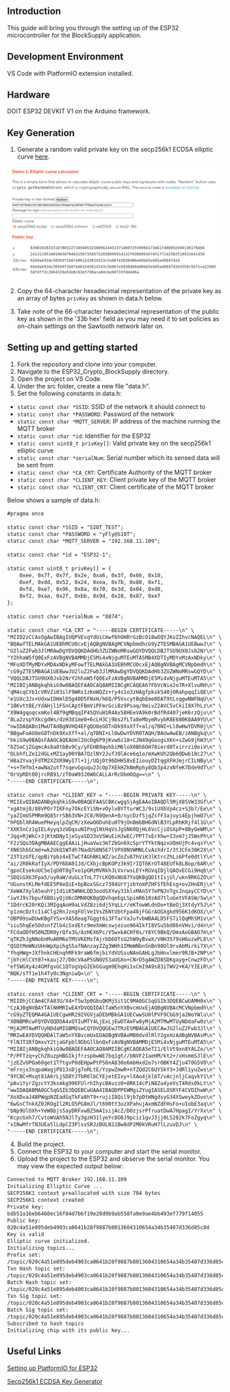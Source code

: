 ## Introduction
This guide will bring you through the setting up of the ESP32 microcontroller for the BlockSupply application.

## Development Environment
VS Code with PlatformIO extension installed.

## Hardware
DOIT ESP32 DEVKIT V1 on the Arduino framework.

## Key Generation

1. Generate a random valid private key on the secp256k1 ECDSA elliptic curve [here](https://paulmillr.com/noble/).

![](docs/images/key_generation.png)

2. Copy the 64-character hexadecimal representation of the private key as an array of bytes `privKey` as shown in data.h below.

3. Take note of the 66-character hexadecimal representation of the public key as shown in the '33b hex' field as you may need it to set policies as on-chain settings on the Sawtooth network later on.

## Setting up and getting started
1. Fork the repository and clone into your computer.
2. Navigate to the ESP32_Crypto_BlockSupply directory.
3. Open the project on VS Code.
4. Under the src folder, create a new file "data.h".
5. Set the following constants in data.h:
- `static const char *SSID`: SSID of the network it should connect to
- `static const char *PASSWORD`: Password of the network
- `static const char *MQTT_SERVER`: IP address of the machine running the MQTT broker
- `static const char *id`: Identifier for the ESP32
- `static const uint8_t privKey[]`: Valid private key on the secp256k1 elliptic curve
- `static const char *serialNum`: Serial number which its sensed data will be sent from
- `static const char *CA_CRT`: Certificate Authority of the MQTT broker
- `static const char *CLIENT_KEY`: Client private key of the MQTT broker
- `static const char *CLIENT_CRT`: Client certificate of the MQTT broker

Below shows a sample of data.h:
```
#pragma once

static const char *SSID = "SIOT_TEST";
static const char *PASSWORD = "yFly@S10T";
static const char *MQTT_SERVER = "192.168.11.109";

static const char *id = "ESP32-1";

static const uint8_t privKey[] = {
    0xee, 0x7f, 0x7f, 0x2e, 0xa6, 0x3f, 0x66, 0x10,
    0xef, 0xdd, 0x52, 0x24, 0xea, 0x7b, 0x80, 0xf1,
    0xfd, 0xe7, 0x96, 0x8a, 0x70, 0x3d, 0x04, 0xd8,
    0xf2, 0xaa, 0x2f, 0xbb, 0x9d, 0x28, 0x87, 0xe7
};

static const char *serialNum = "8874";

static const char *CA_CRT = "-----BEGIN CERTIFICATE-----\n" \
"MIID2zCCAsOgAwIBAgIUQPVEvqYdUiCmwf6hOHRrGzBcO18wDQYJKoZIhvcNAQEL\n" \
"BQAwfTELMAkGA1UEBhMCU0cxEjAQBgNVBAgMCVNpbmdhcG9yZTESMBAGA1UEBwwJ\n" \
"U2luZ2Fwb3JlMRAwDgYDVQQKDAdHb3ZUZWNoMRswGQYDVQQLDBJTSU9UX0Jsb2Nr\n" \
"Y2hhaW5fQ0ExFzAVBgNVBAMMDjE5Mi4xNjguMTEuMTA5MB4XDTIyMDYxMzAxNDky\n" \
"MFoXDTMyMDYxMDAxNDkyMFowfTELMAkGA1UEBhMCU0cxEjAQBgNVBAgMCVNpbmdh\n" \
"cG9yZTESMBAGA1UEBwwJU2luZ2Fwb3JlMRAwDgYDVQQKDAdHb3ZUZWNoMRswGQYD\n" \
"VQQLDBJTSU9UX0Jsb2NrY2hhaW5fQ0ExFzAVBgNVBAMMDjE5Mi4xNjguMTEuMTA5\n" \
"MIIBIjANBgkqhkiG9w0BAQEFAAOCAQ8AMIIBCgKCAQEA67FbVcNie2o7R+XlvuRH\n" \
"qM4cqCYb1cVRVZi03ilF9WRs1zKeWQZz+ry4s1o3zHAgfpksk540jORahpqqIiQE\n" \
"e1UXc3Jx+UdxwIDHmlD5g40D5FNxH/h6Q/P5VscytBqbEme0DAT9tLsqgwNWFNqU\n" \
"1BKvttBE/YdAHjl1FSnCAptFBmViPFmrGciBz9Psaq/0mivZ2AVC5vCkiI9X7hLz\n" \
"X9W4gqoqcxmKel4Bf9gMBqqIP45QVuH1R4Ax58HEeVA9k0rBdfRd407jeK6rzQju\n" \
"8La2zspYXkcgdWs/dzH3d1me0+6cLH3Cj9bs2fLTa8eMbymRvybR8E680K8AA9YU\n" \
"nwIDAQABo1MwUTAdBgNVHQ4EFgQU8eGOTnDk9XxXff+al/q7BNI+Ll0wHwYDVR0j\n" \
"BBgwFoAU8eGOTnDk9XxXff+al/q7BNI+Ll0wDwYDVR0TAQH/BAUwAwEB/zANBgkq\n" \
"hkiG9w0BAQsFAAOCAQEAUml2UcOg6P9jKvw6z18+CJN49qGoogsXKn+sZwG9jhW3\n" \
"bZSeCjZGqmcAs8a8tbBv9Cy/yFEHB9qohbiM6loX0Bh6OH78ierd0Txirrzi0eiV\n" \
"DLbhfLZe12dGLxMZ1ay00YBA7OzlNY2JufJ0lAce6q1o/mXwKUh2Qb6ODwb10c27\n" \
"H8a2YvajFdTM2XZXR9WyI7l+1j/UQjDt96DHHS8vEIiouyDZtqgXFHJmjrCILNBy\n" \
"+s+THfm1+awNa2utT7sqevGguqu2JcOp7XEkHZkNmRphy8Qb3p4zxNfeK7Dde9dT\n" \
"0rVpRDt00jrcRB91/zT0aW93J6W6CALLArRcDbmOQg==\n" \
"-----END CERTIFICATE-----\n";

static const char *CLIENT_KEY = "-----BEGIN PRIVATE KEY-----\n" \
"MIIEvQIBADANBgkqhkiG9w0BAQEFAASCBKcwggSjAgEAAoIBAQDl5MjX8SVW33Gf\n" \
"xgAtmj8/88VPOr7IKFny7OkcEYiSN+vOylvBYTturWC3/9s1UXbVp4cz+S3b7/Ee\n" \
"yaZImUSPMRm9Q85rrSB63VN+2C8/R0QenA+0/nycDzfSjqZsfF3ajuys4EpjhmO7\n" \
"hPQblXR4WuePHeyqlpZqCM/zXewOODuhEu0T9jOnBmbBH6dNlB3YLpRhKRjf4l1G\n" \
"XXK5nCz1gIEL4yyq3zUDqsuNIPxglNtHqVsJgSN60QjHL6VcCjiOSXpP+8ByOeWM\n" \
"Jqq+RjWkC+JjKtmDNy1jeSyaSD33oVSWuEiHJwEC/PPT7xErXhw+I3xm7jJ5WxPh\n" \
"F2zSQu3DAgMBAAECggEAAiLjHuaVwz3mT2bGn6XcSprYTYktNqzxUQmUjPc4vqsY\n" \
"XN6ShbSCmd+wk2UkQ1WTdh7NadU58N5E7lVPX0NVWMNLCvAzXdrI/3tJCFe38K2X\n" \
"23T1zGfE/qpBiYpbz4xETwCfAGhBKLWZ/acZoZv87hViK3lKtrcZhLi6Pfe0dtlY\n" \
"ai/2R0kRafIyX/PDY6DA01Jd/CXbjcBpKOPz3k9IrIQT6KrUT48EUfk8LBop/6AR\n" \
"gpoCEsekoUC5eIqU0T8gTxo1pGMzMVRkhJLVxrwsLEY+RGVqIDjlQAQvECGi9Hqb\n" \
"SDQiGX63Fpa5/uy0aW/duGLzTnL77rLKQ0xNU87YoQKBgQD1tIijUl/ukn9RKGZO\n" \
"UGunstKLMefdEE5P8eQiE+bpBoxSGcz7384UrYjzbYomPZHFSfEhEsg+ov2HnERj\n" \
"XeWA7XylA5euhYjId1iK5WNHLDD3ooUSXYwy31klxMAn5Y7ePNJnTgsJnqayCCYD\n" \
"iwYJ9s7bpuf6BOiyQjU6cDMN0QKBgQDvhqeEgLSpimR610zAO7tluGetVFASW/5w\n" \
"1DdrcK20rKQi3MIgqAoH9aLVdZ8zi6dj5YqLLr/eKTowWLdnDo+tBeOj3XtdyY5J\n" \
"p1zmcDztcIi4Clg2RnJzngFOlVe1VsZ6NtVbtFpa48jFGGrAOGXgkd956K1dKOX/\n" \
"OBP09swDUwKBgFY5x+XA58eag7Gggt6i3FTarYaJufvbWBA4LD5FS7ilQqMhSM1v\n" \
"iiu5hqEe5OdsnfZlb4iSxdEtc9meXmWcswjezuo964IkfI8VSu5bd86nVHvi/d4n\n" \
"FCdaODfH50NZDR0yrQfx3G/AzHEX6Pc/V5wxkACHf0s/Y8YC9BkQ/OmxAoGBAO7m\n" \
"qTKZhJgNNobnMuARM6oTMSVKEMsfAjrbD6OTsU2hW9yBvwX/VHH3579sH6uzwPL8\n" \
"QSDtMeWNzUHnWpXpihgS5afNAnzayZZg3WHh1IMmWNbnSnBn90Ol9rvAbMirki7X\n" \
"fhqHWg+JXfhnkCHEnqhMFk9raW6fmjbiYdVUSsuNAoGAHLgJbHnxlmer9RJB+2NP\n" \
"jbYcHlCVt07+kauj27/D0cVAaP5GN0V53aUGXo+CNrO5gAWZD8SDKgayg+CnwzFO\n" \
"ef5WGXy4z4GMfgvGC1QTogVpGIEkGGugm9EhqHi1xCmI9A9s83iTWV2+K4/YIEiR\n" \
"NQK/sTf1e1h4Ty0c3NgniwQ=\n" \
"-----END PRIVATE KEY-----\n";

static const char *CLIENT_CRT = "-----BEGIN CERTIFICATE-----\n" \
"MIIDhjCCAm4CFA83U/X4+T5w3p0GbuQKMjSit1C9MA0GCSqGSIb3DQEBCwUAMH0x\n" \
"CzAJBgNVBAYTAlNHMRIwEAYDVQQIDAlTaW5nYXBvcmUxEjAQBgNVBAcMCVNpbmdh\n" \
"cG9yZTEQMA4GA1UECgwHR292VGVjaDEbMBkGA1UECwwSU0lPVF9CbG9ja2NoYWlu\n" \
"X0NBMRcwFQYDVQQDDA4xOTIuMTY4LjExLjEwOTAeFw0yMjA2MTMwMTUyNDdaFw0z\n" \
"MjA2MTAwMTUyNDdaMIGBMQswCQYDVQQGEwJTRzESMBAGA1UECAwJU2luZ2Fwb3Jl\n" \
"MRIwEAYDVQQHDAlTaW5nYXBvcmUxEDAOBgNVBAoMB0dvdlRlY2gxHzAdBgNVBAsM\n" \
"FlNJT1RfQmxvY2tjaGFpbl9DbGllbnQxFzAVBgNVBAMMDjE5Mi4xNjguMTEuMTA5\n" \
"MIIBIjANBgkqhkiG9w0BAQEFAAOCAQ8AMIIBCgKCAQEA5eTI1/ElVt9xn8YALZo/\n" \
"P/PFTzq+yChZ8uzpHBGIkjfrzspbwWE7bq1gt//bNVF21aeHM/kt2+/xHsmmSJlE\n" \
"jzEZvUPOa60get1TftgvP0dEHpwPtP58nA830o6mbHxd2o7srOBKY4Zju4T0G5V0\n" \
"eFrnjx3sqpaWagjP813sDjg7oRLtE/YzpwZmwR+nTZQd2C6UYSkY3+JdRl1yuZws\n" \
"9YCBC+Msqt81A6rLjSD8YJTbR6lbCYEjetEIxy+lXAo4jkl6T/vAcjnljCaqvkY1\n" \
"pAviYyrZgzctY3ksmkg996FUlrhIhycBAvzz0+8RK14cPiN8Zu4yeVsT4Rds0kLt\n" \
"wwIDAQABMA0GCSqGSIb3DQEBCwUAA4IBAQDPPEWMgiZYugIASELOSRYF4CVOIhwW\n" \
"XoXDvaJ4BPWqpNZEadGqTkFa8hT9+rujiI8Qil9jb7pDtHNgdsyG34XSweykZOvo\n" \
"6wGsCTnkXZ0JROgIl2RLO5PG8mJl/t690tY3uzXPahujAxmNZdFHsFo+uIobE3aq\n" \
"bNp9UlOXh+YeW8bjsSayDRFxwBZ5mA1sijAcZ/DOzjsrPfruatDwA7HpagI/YrXx\n" \
"KcpcGnh7/CvtoWVAh5NJlTy3gzH31lyeYc8O8J9pciz1gvJ3jj0LS282k7FoZgyq\n" \
"xINwMfrTN3UEa5lLdpCZ3PlsvSRJzBULN11Bw8dP2M0kVRuH7lLzuvDJ\n" \
"-----END CERTIFICATE-----\n";
```

4. Build the project.
5. Connect the ESP32 to your computer and start the serial monitor.
6. Upload the project to the ESP32 and observe the serial monitor. You may view the expected output below:

```
Connected to MQTT Broker 192.168.11.109
Initializing Elliptic Curve ...
SECP256K1 context preallocated with size 704 bytes
SECP256K1 context created
Private key: bdb51a16eb6460ec16f84d7b6f19e20d9b9ab558fa0e9ae4bb493ef779f14055
Public key: 020c4a51e895deb4903ca0641b28f9887b8013604310654a34b35407d336d85c8d
Key is valid
Elliptic curve initialized.
Initializing topics...
Prefix set: /topic/020c4a51e895deb4903ca0641b28f9887b8013604310654a34b35407d336d85c8d
Txn Hash topic set: /topic/020c4a51e895deb4903ca0641b28f9887b8013604310654a34b35407d336d85c8d/txnHash
Batch Hash topic set: /topic/020c4a51e895deb4903ca0641b28f9887b8013604310654a34b35407d336d85c8d/batchHash
Txn Sig topic set: /topic/020c4a51e895deb4903ca0641b28f9887b8013604310654a34b35407d336d85c8d/txnSig
Batch Sig topic set: /topic/020c4a51e895deb4903ca0641b28f9887b8013604310654a34b35407d336d85c8d/batchSig
Subscribed to hash topics
Initializing chip with its public key...
```

## Useful Links
[Setting up PlatformIO for ESP32](https://randomnerdtutorials.com/vs-code-platformio-ide-esp32-esp8266-arduino/)

[Secp256k1 ECDSA Key Generator](https://paulmillr.com/noble/)